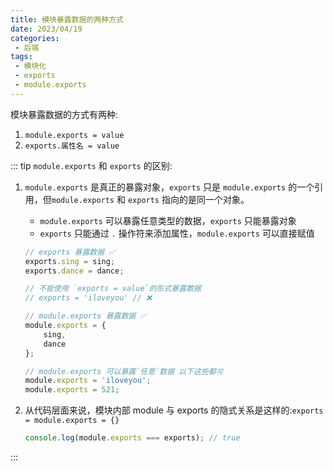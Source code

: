 ```yaml
---
title: 模块暴露数据的两种方式
date: 2023/04/19
categories:
 - 后端
tags:
 - 模块化
 - exports
 - module.exports
---
```


模块暴露数据的方式有两种:

1. `module.exports = value`
2. `exports.属性名 = value`

::: tip
`module.exports` 和 `exports` 的区别:
1. `module.exports` 是真正的暴露对象，`exports` 只是 `module.exports` 的一个引用，但`module.exports` 和 `exports` 指向的是同一个对象。
    - `module.exports` 可以暴露任意类型的数据，`exports` 只能暴露对象
    - `exports` 只能通过 `.` 操作符来添加属性，`module.exports` 可以直接赋值
    ```js
    // exports 暴露数据 ✅
    exports.sing = sing;
    exports.dance = dance;

    // 不能使用 `exports = value`的形式暴露数据
    // exports = 'iloveyou' // ❌

    // module.exports 暴露数据 ✅
    module.exports = {
        sing,
        dance
    };
    
    // module.exports 可以暴露`任意`数据 以下这些都🉑️
    module.exports = 'iloveyou';
    module.exports = 521;
    ```
   
2. 从代码层面来说，模块内部 module 与 exports 的隐式关系是这样的:`exports = module.exports = {}`
    ```js
    console.log(module.exports === exports); // true
    ```
:::